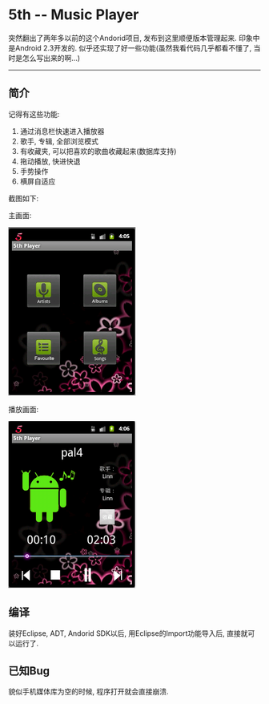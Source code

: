 # 5th -- Music Player

突然翻出了两年多以前的这个Andorid项目, 发布到这里顺便版本管理起来. 印象中是Android 2.3开发的. 似乎还实现了好一些功能(虽然我看代码几乎都看不懂了, 当时是怎么写出来的啊...)

---

## 简介

记得有这些功能:

1. 通过消息栏快速进入播放器
2. 歌手, 专辑, 全部浏览模式
3. 有收藏夹, 可以把喜欢的歌曲收藏起来(数据库支持)
4. 拖动播放, 快进快退
5. 手势操作
6. 横屏自适应


截图如下:

主画面:

![main](https://raw.githubusercontent.com/zhanglintc/5th/master/screenshot/main.png)

播放画面:

![play](https://raw.githubusercontent.com/zhanglintc/5th/master/screenshot/play.png)


## 编译

装好Eclipse, ADT, Andorid SDK以后, 用Eclipse的Import功能导入后, 直接就可以运行了.

## 已知Bug

貌似手机媒体库为空的时候, 程序打开就会直接崩溃.


